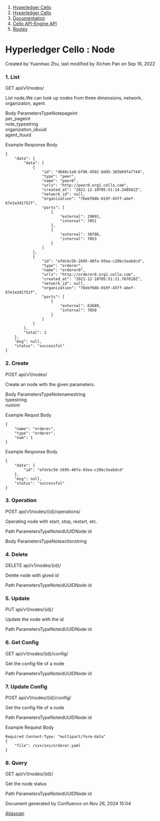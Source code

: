 1. [Hyperledger Cello](index.html)
2. [Hyperledger Cello](Hyperledger-Cello_21659650.html)
3. [Documentation](Documentation_21660730.html)
4. [Cello API-Engine API](Cello-API-Engine-API_21660733.html)
5. [Routes](Routes_21660742.html)

# Hyperledger Cello : Node

Created by Yuanmao Zhu, last modified by Xichen Pan on Sep 16, 2022

### 1. List

GET api/v1/nodes/

List node,We can look up nodes from three dimensions, network, organizaton, agent.

Body ParametersTypeNotepageint  
per\_pageint  
note\_typestring  
organization\_iduuid  
agent\_ituuid

Example Response Body

```
{
    "data": {
        "data": [
            {
                "id": "4b66c1a8-bf86-4502-8dd5-365b69fa7744",
                "type": "peer",
                "name": "peer0",
                "urls": "http://peer0.org1.cello.com",
                "created_at": "2021-12-10T05:51:14.248562Z",
                "network_id": null,
                "organization": "76ebf68b-019f-45ff-abef-67e3a3d1752f",
                "ports": [
                    {
                        "external": 29691,
                        "internal": 7051
                    },
                    {
                        "external": 30706,
                        "internal": 7053
                    }
                ]
            },
            {
                "id": "efdcbc5b-2695-40fa-93ea-c20bc5eabdcd",
                "type": "orderer",
                "name": "orderer0",
                "urls": "http://orderer0.org1.cello.com",
                "created_at": "2021-12-10T05:51:11.767810Z",
                "network_id": null,
                "organization": "76ebf68b-019f-45ff-abef-67e3a3d1752f",
                "ports": [
                    {
                        "external": 62689,
                        "internal": 7050
                    }
                ]
            }
        ],
        "total": 2
    },
    "msg": null,
    "status": "successful"
}
```

### 2. Create

POST api/v1/nodes/

Create an node with the given parameters.

Body ParametersTypeNotenamestring  
typestring  
numint

Example Requst Body

```
{
    "name": "orderer",
    "type": "orderer",
    "num": 1
}
```

Example Response Body

```
{
    "data": {
        "id": "efdcbc5b-2695-40fa-93ea-c20bc5eabdcd"
    },
    "msg": null,
    "status": "successful"
}

```

### 3. Operation

POST api/v1/nodes/{id}/operations/

Operating node with start, stop, restart, etc. 

Path ParametersTypeNoteidUUIDNode id

Body ParametersTypeNoteactionstring

### 4. Delete

DELETE api/v1/nodes/{id}/

Delete node with gived id

Path ParametersTypeNoteidUUIDNode id

### 5. Update

PUT api/v1/nodes/{id}/

Update the node with the id

Path ParametersTypeNoteidUUIDNode id

### 6. Get Config

GET api/v1/nodes/{id}/config/

Get the config file of a node

Path ParametersTypeNoteidUUIDNode id

### **7. Update Config**

POST api/v1/nodes/{id}/config/

Get the config file of a node

Path ParametersTypeNoteidUUIDNode id

Example Request Body

```
Required Content-Type: "multipart/form-data"
{
	"file": /xxx/xxx/orderer.yaml
}
```

### 8. Query

GET api/v1/nodes/{id}/

Get the node status

Path ParametersTypeNoteidUUIDNode id

Document generated by Confluence on Nov 26, 2024 15:04

[Atlassian](http://www.atlassian.com/)
